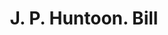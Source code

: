 ---
doi: 10.7916/D87H2WND
date_other: '1858'
date_other_textual: '1858'
form: printed ephemera
genre:
- Invoices
name:
- J. P. Huntoon
object_in_context_url: https://biggert.cul.columbia.edu/items/view/ave_biggert_00818
subject_hierarchical_geographic:
- Paterson, New Jersey, United States
subject_name:
- J. P. Huntoon
title: J. P. Huntoon. Bill
sort_title: J. P. Huntoon. Bill
call_number: ave_biggert_00818
coordinates:
- 40.914746,-74.162826
pid: ave_biggert_00818
identifiers: ave_biggert_00818
thumbnail: https://derivativo-2.library.columbia.edu/iiif/2/ldpd:345411/full/!256,256/0/native.jpg
permalink: /biggert/ave_biggert_00818/
layout: iiif-image-page
---